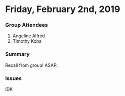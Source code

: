 # Friday, February 2nd, 2019


### Group Attendees
1. Angeline Alfred
2. Timothy Koba

### Summary
Recall from group! ASAP.


### Issues
IDK
